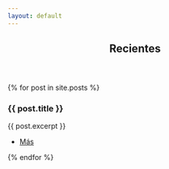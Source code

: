 ```yaml
---
layout: default
---
```


<!-- Si separas esto 
    <section>
	<header class="major">
		<h2>Erat lacinia</h2>
	</header>
	<div class="features">
		<article>
			<span class="icon fa-diamond"></span>
			<div class="content">
				<h3>Portitor ullamcorper</h3>
				<p>Aenean ornare velit lacus, ac varius enim lorem ullamcorper dolore. Proin aliquam facilisis ante interdum. Sed nulla amet lorem feugiat tempus aliquam.</p>
			</div>
		</article>
		<article>
			<span class="icon fa-paper-plane"></span>
			<div class="content">
				<h3>Sapien veroeros</h3>
				<p>Aenean ornare velit lacus, ac varius enim lorem ullamcorper dolore. Proin aliquam facilisis ante interdum. Sed nulla amet lorem feugiat tempus aliquam.</p>
			</div>
		</article>
		<article>
			<span class="icon fa-rocket"></span>
			<div class="content">
				<h3>Quam lorem ipsum</h3>
				<p>Aenean ornare velit lacus, ac varius enim lorem ullamcorper dolore. Proin aliquam facilisis ante interdum. Sed nulla amet lorem feugiat tempus aliquam.</p>
			</div>
		</article>
		<article>
			<span class="icon fa-signal"></span>
			<div class="content">
				<h3>Sed magna finibus</h3>
				<p>Aenean ornare velit lacus, ac varius enim lorem ullamcorper dolore. Proin aliquam facilisis ante interdum. Sed nulla amet lorem feugiat tempus aliquam.</p>
			</div>
		</article>
	</div>
</section>

de esto no se vera el material -->

<!-- Comentarios para borrar codigo -->
<section>
	<header class="major">
		<h2>Recientes</h2>
	</header>
	<div class="posts">
    {% for post in site.posts %}
		<article>
		    <a href="{{ post.url | prepend: site.baseurl }}" class="image"><img src="{{ site.baseurl }}/assets/images/{{ post.image }}" alt="" /></a>
	       <h3>{{ post.title }}</h3>
	       <p>{{ post.excerpt }}</p>
	        <ul class="actions">
				<li><a href="{{ post.url | prepend: site.baseurl }}" class="button">Más</a></li>
			</ul>
		</article>
    {% endfor %}
	</div>
</section>
